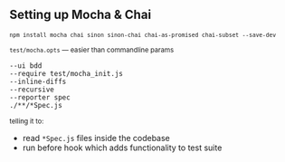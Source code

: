 ##  Setting up Mocha &amp; Chai

<small>`npm install mocha chai sinon sinon-chai chai-as-promised chai-subset --save-dev`</small>

<small>`test/mocha.opts` — easier than commandline params</small>

```text
--ui bdd
--require test/mocha_init.js
--inline-diffs
--recursive
--reporter spec
./**/*Spec.js
```

<small>telling it to:</small>

* read `*Spec.js` files inside the codebase
* run before hook which adds functionality to test suite
